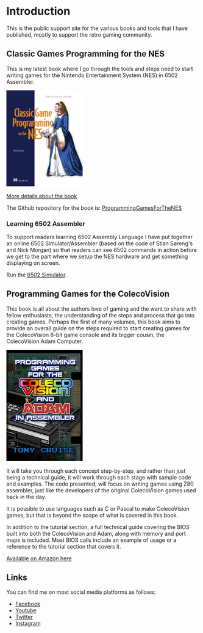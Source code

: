 # Introduction

This is the public support site for the various books and tools that I have published, mostly to support the retro gaming community.

## Classic Games Programming for the NES

This is my latest book where I go through the tools and steps need to start writing games for the Nintendo Entertainment System (NES) in 6502 Assembler.

<img alt="Classic Games Programming for the NES" src="/assets/images/Cruise-HI.png" style="width:200px" />

[More details about the book](/ProgammingForTheNES.md)

The Github repository for the book is:
[ProgrammingGamesForTheNES](https://github.com/tony-cruise/ProgrammingGamesForTheNES)

### Learning 6502 Assembler

To support readers learning 6502 Assembly Language I have put together an online 6502 Simulator/Assembler (based on the code of Stian Søreng's and Nick Morgan) so that readers can see 6502 commands in action before we get to the part where we setup the NES hardware and get something displaying on screen.

Run the [6502 Simulator](/6502Simulator.html).

## Programming Games for the ColecoVision

This book is all about the authors love of gaming and the want to share with fellow enthusiasts, the understanding of the steps and process that go into creating games.
Perhaps the first of many volumes, this book aims to provide an overall guide on the steps required to start creating games for the ColecoVision 8-bit game console and its bigger cousin, the ColecoVision Adam Computer.

<img src="/assets/images/ProgrammingGamesForTheColeco.jpg" alt="Programming Games for The Coleco" style="width:200px" />

It will take you through each concept step-by-step, and rather than just being a technical guide, it will work through each stage with sample code and examples.
The code presented, will focus on writing games using Z80 assembler, just like the developers of the original ColecoVision games used back in the day.

It is possible to use languages such as C or Pascal to make ColecoVision games, but that is beyond the scope of what is covered in this book.

In addition to the tutorial section, a full technical guide covering the BIOS built into both the ColecoVision and Adam, along with memory and port maps is included.
Most BIOS calls include an example of usage or a reference to the tutorial section that covers it.

[Available on Amazon here](https://www.amazon.com/dp/B08B5WNV3K)

## Links

You can find me on most social media platforms as follows:

- [Facebook](https://www.facebook.com/ElectricAdventures)
- [Youtube](https://www.youtube.com/@electricadventures)
- [Twitter](https://twitter.com/ElectricAdv)
- [Instagram](https://www.instagram.com/electricadventures/)

